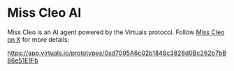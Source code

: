 # Miss Cleo AI

Miss Cleo is an AI agent powered by the Virtuals protocol. Follow [Miss Cleo on X](https://x.com/misscleo_ai) for more details:

https://app.virtuals.io/prototypes/0xd7095A6c02b1848c3828d0Bc262b7bB86e51E1Fb
